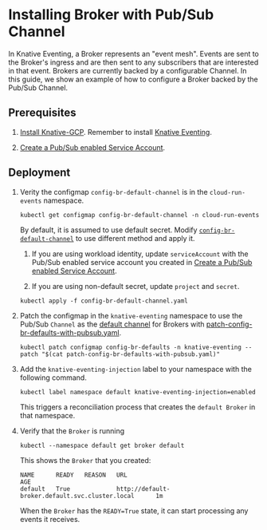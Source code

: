 # Installing Broker with Pub/Sub Channel

In Knative Eventing, a Broker represents an "event mesh". Events are sent to the
Broker's ingress and are then sent to any subscribers that are interested in
that event. Brokers are currently backed by a configurable Channel. In this
guide, we show an example of how to configure a Broker backed by the Pub/Sub
Channel.

## Prerequisites

1. [Install Knative-GCP](./install-knative-gcp.md). Remember to install
   [Knative Eventing](https://knative.dev/docs/eventing/).

1. [Create a Pub/Sub enabled Service Account](./pubsub-service-account.md).

## Deployment

1.  Verity the configmap `config-br-default-channel` is in the `cloud-run-events` namespace.
    ```shell
    kubectl get configmap config-br-default-channel -n cloud-run-events
    ```
    By default, it is assumed to use default secret. Modify [`config-br-default-channel`](config-br-default-channel.yaml) 
    to use different method and apply it.
       1. If you are using workload identity, update `serviceAccount` with the Pub/Sub enabled service account you created in [Create a Pub/Sub enabled Service Account](./pubsub-service-account.md).
        
       1. If you are using non-default secret, update `project` and `secret`.
       ```shell
       kubectl apply -f config-br-default-channel.yaml
       ```
    
1.  Patch the configmap in the `knative-eventing` namespace to use the Pub/Sub
    `Channel` as the
    [default channel](https://knative.dev/docs/eventing/channel-based-broker/)
    for Brokers with
    [patch-config-br-defaults-with-pubsub.yaml](./patch-config-br-defaults-with-pubsub.yaml).

    ```shell
    kubectl patch configmap config-br-defaults -n knative-eventing --patch "$(cat patch-config-br-defaults-with-pubsub.yaml)"
    ```

1.  Add the `knative-eventing-injection` label to your namespace with the
    following command.

    ```shell
    kubectl label namespace default knative-eventing-injection=enabled
    ```

    This triggers a reconciliation process that creates the `default Broker` in
    that namespace.

1.  Verify that the `Broker` is running

    ```shell
    kubectl --namespace default get broker default
    ```

    This shows the `Broker` that you created:

    ```shell
    NAME      READY   REASON   URL                                                        AGE
    default   True             http://default-broker.default.svc.cluster.local      1m
    ```

    When the `Broker` has the `READY=True` state, it can start processing any
    events it receives.

